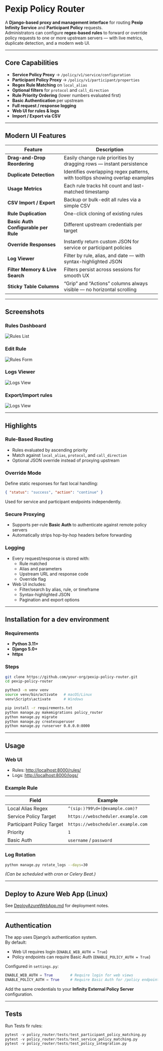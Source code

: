 # Pexip Policy Router

A **Django-based proxy and management interface** for routing **Pexip Infinity Service** and **Participant Policy** requests.  
Administrators can configure **regex-based rules** to forward or override policy requests to one or more upstream servers — with live metrics, duplicate detection, and a modern web UI.

---

## Core Capabilities

- **Service Policy Proxy** → `/policy/v1/service/configuration`  
- **Participant Policy Proxy** → `/policy/v1/participant/properties`
- **Regex Rule Matching** on `local_alias`
- **Optional filters** for `protocol` and `call_direction`
- **Rule Priority Ordering** (lower numbers evaluated first)
- **Basic Authentication** per upstream
- **Full request / response logging**
- **Web UI for rules & logs**
- **Import / Export via CSV**

---

## Modern UI Features

| Feature | Description |
|----------|--------------|
| **Drag-and-Drop Reordering** | Easily change rule priorities by dragging rows — instant persistence |
| **Duplicate Detection** | Identifies overlapping regex patterns, with tooltips showing overlap examples |
| **Usage Metrics** | Each rule tracks hit count and last-matched timestamp |
| **CSV Import / Export** | Backup or bulk-edit all rules via a simple CSV |
| **Rule Duplication** | One-click cloning of existing rules |
| **Basic Auth Configurable per Rule** | Different upstream credentials per target |
| **Override Responses** | Instantly return custom JSON for service or participant policies |
| **Log Viewer** | Filter by rule, alias, and date — with syntax-highlighted JSON |
| **Filter Memory & Live Search** | Filters persist across sessions for smooth UX |
| **Sticky Table Columns** | “Grip” and “Actions” columns always visible — no horizontal scrolling |

---

## Screenshots

### Rules Dashboard  
![Rules List](docs/screenshots/policy_router_list.png)

### Edit Rule  
![Rules Form](docs/screenshots/policy_router_form.png)

### Logs Viewer  
![Logs View](docs/screenshots/policy_router_filter_logs.png)

### Export/import rules 
![Logs View](docs/screenshots/policy_router_csv.png)

---

##  Highlights

### Rule-Based Routing
- Rules evaluated by ascending priority
- Match against `local_alias`, `protocol`, and `call_direction`
- Optional JSON override instead of proxying upstream

### Override Mode
Define static responses for fast local handling:
```json
{ "status": "success", "action": "continue" }
```
Used for service and participant endpoints independently.

### Secure Proxying
- Supports per-rule **Basic Auth** to authenticate against remote policy servers  
- Automatically strips hop-by-hop headers before forwarding

### Logging
- Every request/response is stored with:
  - Rule matched
  - Alias and parameters
  - Upstream URL and response code
  - Override flag
- Web UI includes:
  - Filter/search by alias, rule, or timeframe
  - Syntax-highlighted JSON
  - Pagination and export options

---

## Installation for a dev environment

### Requirements
- **Python 3.11+**
- **Django 5.0+**
- **httpx**

### Steps
```bash
git clone https://github.com/your-org/pexip-policy-router.git
cd pexip-policy-router

python3 -m venv venv
source venv/bin/activate   # macOS/Linux
venv\Scripts\activate      # Windows

pip install -r requirements.txt
python manage.py makemigrations policy_router
python manage.py migrate
python manage.py createsuperuser
python manage.py runserver 0.0.0.0:8000
```

---

## Usage

### Web UI
- Rules: [http://localhost:8000/rules/](http://localhost:8000/rules/)
- Logs: [http://localhost:8000/logs/](http://localhost:8000/logs/)

### Example Rule
| Field | Example |
|-------|----------|
| Local Alias Regex | `^(sip:)?99\d+(@example.com)?` |
| Service Policy Target | `https://webscheduler.example.com` |
| Participant Policy Target | `https://webscheduler.example.com` |
| Priority | `1` |
| Basic Auth | `username` / `password` |

### Log Rotation
```bash
python manage.py rotate_logs --days=30
```
*(Can be scheduled with cron or Celery Beat.)*

---

## Deploy to Azure Web App (Linux)

See [DeployAzureWebApp.md](DeployAzureWebApp.md) for deployment notes.

---

## Authentication

The app uses Django’s authentication system.  
By default:
- Web UI requires login (`ENABLE_WEB_AUTH = True`)
- Policy endpoints can require Basic Auth (`ENABLE_POLICY_AUTH = True`)

Configured in `settings.py`:
```python
ENABLE_WEB_AUTH = True        # Require login for web views
ENABLE_POLICY_AUTH = True     # Require Basic Auth for /policy endpoints
```

Add the same credentials to your **Infinity External Policy Server** configuration.

---

## Tests

Run Tests fir rules:
```python
pytest -v policy_router/tests/test_participant_policy_matching.py
pytest -v policy_router/tests/test_service_policy_matching.py
pytest -v policy_router/tests/test_policy_integration.py
```

